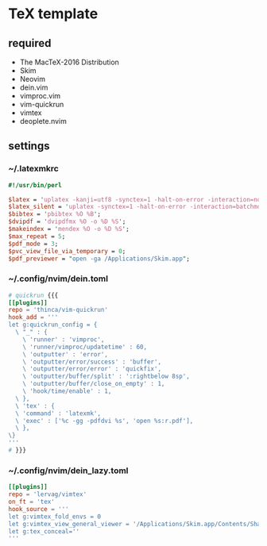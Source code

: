 # TeX template
## required
- The MacTeX-2016 Distribution
- Skim
- Neovim
- dein.vim
- vimproc.vim
- vim-quickrun
- vimtex
- deoplete.nvim

## settings
### ~/.latexmkrc
```perl
#!/usr/bin/perl

$latex = 'uplatex -kanji=utf8 -synctex=1 -halt-on-error -interaction=nonstopmode %O %S';
$latex_silent = 'uplatex -synctex=1 -halt-on-error -interaction=batchmode';
$bibtex = 'pbibtex %O %B';
$dvipdf = 'dvipdfmx %O -o %D %S';
$makeindex = 'mendex %O -o %D %S';
$max_repeat = 5;
$pdf_mode = 3;
$pvc_view_file_via_temporary = 0;
$pdf_previewer = "open -ga /Applications/Skim.app";
```

### ~/.config/nvim/dein.toml
```toml
# quickrun {{{
[[plugins]]
repo = 'thinca/vim-quickrun'
hook_add = '''
let g:quickrun_config = {
  \ "_" : {
    \ 'runner' : 'vimproc',
    \ 'runner/vimproc/updatetime' : 60,
    \ 'outputter' : 'error',
    \ 'outputter/error/success' : 'buffer',
    \ 'outputter/error/error' : 'quickfix',
    \ 'outputter/buffer/split' : ':rightbelow 8sp',
    \ 'outputter/buffer/close_on_empty' : 1,
    \ 'hook/time/enable' : 1,
  \ },
  \ 'tex' : {
  \ 'command' : 'latexmk',
  \ 'exec' : ['%c -gg -pdfdvi %s', 'open %s:r.pdf'],
  \ },
\}
'''
# }}}
```

### ~/.config/nvim/dein_lazy.toml
```toml
[[plugins]]
repo = 'lervag/vimtex'
on_ft = 'tex'
hook_source = '''
let g:vimtex_fold_envs = 0
let g:vimtex_view_general_viewer = '/Applications/Skim.app/Contents/SharedSupport/displayline'
let g:tex_conceal=''
'''
```
